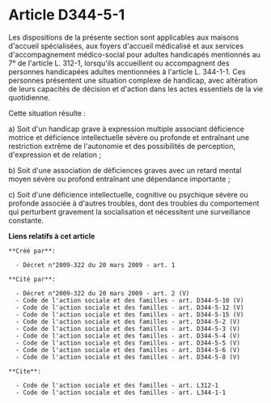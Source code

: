 # Article D344-5-1

Les dispositions de la présente section sont applicables aux maisons d'accueil spécialisées, aux foyers d'accueil médicalisé
et aux services d'accompagnement médico-social pour adultes handicapés mentionnés au 7° de l'article L. 312-1, lorsqu'ils
accueillent ou accompagnent des personnes handicapées adultes mentionnées à l'article L. 344-1-1. Ces personnes présentent
une situation complexe de handicap, avec altération de leurs capacités de décision et d'action dans les actes essentiels de
la vie quotidienne. 

Cette situation résulte : 

a) Soit d'un handicap grave à expression multiple associant déficience motrice et déficience intellectuelle sévère ou
profonde et entraînant une restriction extrême de l'autonomie et des possibilités de perception, d'expression et de
relation ; 

b) Soit d'une association de déficiences graves avec un retard mental moyen sévère ou profond entraînant une dépendance
importante ; 

c) Soit d'une déficience intellectuelle, cognitive ou psychique sévère ou profonde associée à d'autres troubles, dont des
troubles du comportement qui perturbent gravement la socialisation et nécessitent une surveillance constante.

**Liens relatifs à cet article**

	**Créé par**:

	  - Décret n°2009-322 du 20 mars 2009 - art. 1

	**Cité par**:

	  - Décret n°2009-322 du 20 mars 2009 - art. 2 (V)
	  - Code de l'action sociale et des familles - art. D344-5-10 (V)
	  - Code de l'action sociale et des familles - art. D344-5-12 (V)
	  - Code de l'action sociale et des familles - art. D344-5-15 (V)
	  - Code de l'action sociale et des familles - art. D344-5-2 (V)
	  - Code de l'action sociale et des familles - art. D344-5-3 (V)
	  - Code de l'action sociale et des familles - art. D344-5-4 (V)
	  - Code de l'action sociale et des familles - art. D344-5-5 (V)
	  - Code de l'action sociale et des familles - art. D344-5-6 (V)
	  - Code de l'action sociale et des familles - art. D344-5-8 (V)

	**Cite**:

	  - Code de l'action sociale et des familles - art. L312-1
	  - Code de l'action sociale et des familles - art. L344-1-1
